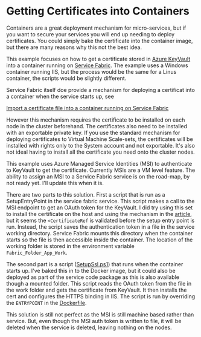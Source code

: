 # Getting Certificates into Containers

Containers are a great deployment mechanism for micro-services, but if you want to secure your services you will end up needing to deploy certificates. You could simply bake the certificate into the container image, but there are many reasons why this not the best idea.

This example focuses on how to get a certificate stored in [Azure KeyVault][kv] into a container running on [Service Fabric][sf]. The example uses a Windows container running IIS, but the process would be the same for a Linus container, the scripts would be slightly different.

Service Fabric itself doe provide a mechanism for deploying a certificat into a container when the service starts up, see 

[Import a certificate file into a container running on Service Fabric][sfcert]

However this mechanism requires the certificate to be installed on each node in the cluster beforehand. The certificates also need to be installed with an exportable private key. If you use the standard mechanism for deploying certificates to Virtual Machine Scale-sets, the certificates will be installed with rights only to the System account and not exportable. It's also not ideal having to install all the certificate you need onto the cluster nodes.

This example uses Azure Managed Service Identities (MSI) to authenticate to KeyVault to get the certificate. Currently MSIs are a VM level feature. The ability to assign an MSI to a Service Fabric service is on the road-map, by not ready yet. I'll update this when it is.

There are two parts to this solution. First a script that is run as a SetupEntryPoint in the service fabric service. This script makes a call to the MSI endpoint to get an OAuth token for the KeyVault. I did try using this set to install the certificate on the host and using the mechanism in the [article][sfcert], but it seems the `<CertificateRef` is validated before the setup entry point is run. Instead, the script saves the authentication token in a file in the service working directory. Service Fabric mounts this directory when the container starts so the file is then accessible inside the container. The location of the working folder is stored in the environment variable `Fabric_Folder_App_Work`.

The second part is a script ([SetupSsl.ps1][setupssl]) that runs when the container starts up. I've baked this in to the Docker image, but it could also be deployed as part of the service code package as this is also available though a mounted folder. This script reads the OAuth token from the file in the work folder and gets the certificate from KeyVault. It then installs the cert and configures the HTTPS binding in IIS. The script is run by overriding the `ENTRYPOINT` in the [Dockerfile][dockerfile].

This solution is still not perfect as the MSI is still machine based rather than service. But, even though the MSI auth token is written to file, it will be deleted when the service is deleted, leaving nothing on the nodes.

[sf]: https://azure.microsoft.com/en-gb/services/service-fabric/ "Azure Service Fabric"
[kv]: https://azure.microsoft.com/en-gb/services/key-vault/ "Azure KeyVault"
[sfcert]: https://docs.microsoft.com/en-us/azure/service-fabric/service-fabric-securing-containers
[setupssl]: https://github.com/askew/container-certs-service-fabric/blob/master/SetupSsl.ps1
[dockerfile]: https://github.com/askew/container-certs-service-fabric/blob/master/Dockerfile